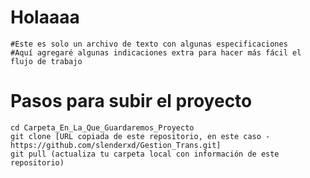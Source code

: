 # Holaaaa
    #Este es solo un archivo de texto con algunas especificaciones
    #Aquí agregaré algunas indicaciones extra para hacer más fácil el flujo de trabajo


# Pasos para subir el proyecto
    cd Carpeta_En_La_Que_Guardaremos_Proyecto
    git clone [URL copiada de este repositorio, en este caso - https://github.com/slenderxd/Gestion_Trans.git]
    git pull (actualiza tu carpeta local con información de este repositorio)
